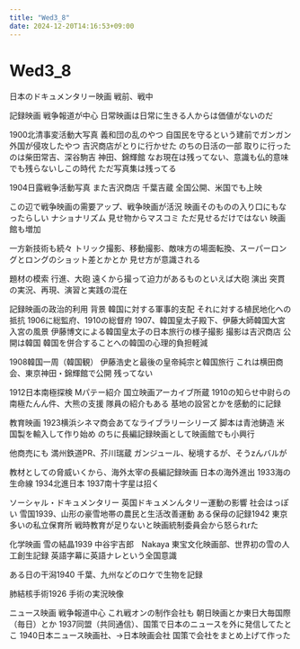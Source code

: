 ```yaml
---
title: "Wed3_8"
date: 2024-12-20T14:16:53+09:00
---
```

# Wed3_8
日本のドキュメンタリー映画
戦前、戦中

記録映画
戦争報道が中心
日常映画は日常に生きる人からは価値がないのだ

1900北清事変活動大写真
義和団の乱のやつ
	自国民を守るという建前でガンガン外国が侵攻したやつ
吉沢商店がとりに行かせた
	のちの日活の一部
	取りに行ったのは柴田常吉、深谷駒吉
神田、錦輝館
なお現在は残ってない、意識も仏的意味でも残らないしこの時代
ただ写真集は残ってる

1904日露戦争活動写真
また吉沢商店
	千葉吉蔵
全国公開、米国でも上映

この辺で戦争映画の需要アップ、戦争映画が活況
	映画そのものの入り口にもなったらしい
ナショナリズム
見せ物からマスコミ
	ただ見せるだけではない
映画館も増加

一方新技術も続々
トリック撮影、移動撮影、敵味方の場面転換、スーパーロングとロングのショット差とかとか
見せ方が意識される

題材の模索
行進、大砲
	遠くから撮って迫力があるものといえば大砲
演出
突貫の実況、再現、演習と実践の混在

記録映画の政治的利用
背景
韓国に対する軍事的支配
それに対する植民地化への抵抗
1906に総監府、1910の総督府
1907、韓国皇太子殿下、伊藤大師韓国大宮入宮の風景
伊藤博文による韓国皇太子の日本旅行の様子撮影
撮影は吉沢商店
公開は韓国
韓国を併合することへの韓国の心理的負担軽減

1908韓国一周（韓国観）
伊藤浩史と最後の皇帝純宗と韓国旅行
これは横田商会、東京神田・錦輝館で公開
残ってない

1912日本南極探検
Mパテー紹介
国立映画アーカイブ所蔵
1910の知らせ中尉らの南極たんん件、大熊の支援
隊員の紹介もある
基地の設営とかを感動的に記録

教育映画
1923横浜シネマ商会あてなライブラリーシリーズ
脚本は青池鋳造
米国製を輸入して作り始め
のちに長編記録映画として映画館でも小興行

他商売にも
満州鉄道PR、芥川瑞蔵
ガンジュール、秘境するが、そうzんバルが

教材としての脅威いくから、海外太宰の長編記録映画
日本の海外進出
1933海の生命線
1934北進日本
1937南十字星は招く

ソーシャル・ドキュメンタリー
英国ドキュメンんタリー運動の影響
	社会はっぽい
雪国1939、山形の豪雪地帯の農民と生活改善運動
ある保母の記録1942
東京多いの私立保育所
戦時教育が足りないと映画統制委員会から怒られrた

化学映画
雪の結晶1939
中谷宇吉郎　Nakaya
東宝文化映画部、世界初の雪の人工創生記録
英語字幕に英語ナレという全国意識

ある日の干潟1940
千葉、九州などのロケで生物を記録

肺結核手術1926
手術の実況映像

ニュース映画
戦争報道中心
これ戦オンの制作会社も
朝日映画とか東日大毎国際（毎日）とか
1937同盟（共同通信）、国策で日本のニュースを外に発信してたとこ
1940日本ニュース映画社、→日本映画会社
国策で会社をまとめ上げて作った
